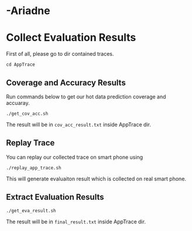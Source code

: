 # -Ariadne



# Collect Evaluation Results
First of all, please go to dir contained traces.
```
cd AppTrace
```
## Coverage and Accuracy Results 

Run commands below to get our hot data prediction coverage and accuaray.
```
./get_cov_acc.sh
```
The result will be in ```cov_acc_result.txt``` inside AppTrace dir.

## Replay Trace

You can replay our collected trace on smart phone using
```
./replay_app_trace.sh
```
This will generate evaluaiton result which is collected on real smart phone.

## Extract Evaluation Results 
```
./get_eva_result.sh
```
The result will be in ```final_result.txt``` inside AppTrace dir.
